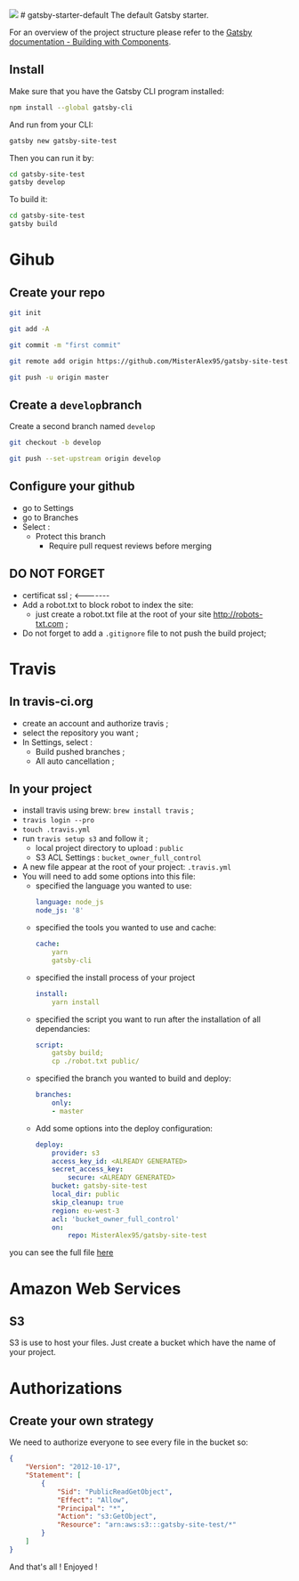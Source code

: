 <img src='https://travis-ci.org/MisterAlex95/gatsby-site-test.svg?branch=master' />
# gatsby-starter-default
The default Gatsby starter.

For an overview of the project structure please refer to the [Gatsby documentation - Building with Components](https://www.gatsbyjs.org/docs/building-with-components/).

## Install

Make sure that you have the Gatsby CLI program installed:
```sh
npm install --global gatsby-cli
```

And run from your CLI:
```sh
gatsby new gatsby-site-test
```

Then you can run it by:
```sh
cd gatsby-site-test
gatsby develop
```

To build it: 
```sh
cd gatsby-site-test
gatsby build
```

# Gihub

## Create your repo

```sh
git init
```

```sh
git add -A
```

```sh
git commit -m "first commit"
```

```sh
git remote add origin https://github.com/MisterAlex95/gatsby-site-test.git
```

```sh
git push -u origin master
```

## Create a ``develop``branch

Create a second branch named ``develop``

```sh
git checkout -b develop 
```

```sh
git push --set-upstream origin develop
```

## Configure your github

 - go to Settings
 - go to Branches
 - Select :
    - Protect this branch
        - Require pull request reviews before merging

## DO NOT FORGET
 - certificat ssl ;   <------- 
 - Add a robot.txt to block robot to index the site:
    - just create a robot.txt file at the root of your site http://robots-txt.com ;
 - Do not forget to add a ``.gitignore`` file to not push the build project;

# Travis

## In travis-ci.org
 - create an account and authorize travis ;
 - select the repository you want ;
 - In Settings, select :
    - Build pushed branches ;
    - All auto cancellation ;

## In your project
 - install travis using brew: ``brew install travis`` ;
 - `travis login --pro`
 - `touch .travis.yml`
 - run ``travis setup s3`` and follow it ;
    - local project directory to upload : `public`
    - S3 ACL Settings : `bucket_owner_full_control`
 - A new file appear at the root of your project: ``.travis.yml``
 - You will need to add some options into this file: 
    - specified the language you wanted to use:
        ```yml
        language: node_js
        node_js: '8'
        ```
    - specified the tools you wanted to use and cache:
        ```yml
        cache: 
            yarn
            gatsby-cli
        ```
    - specified the install process of your project
        ```yml
        install: 
            yarn install
        ```
    - specified the script you want to run after the installation of all dependancies:
        ```yml
        script: 
            gatsby build;
            cp ./robot.txt public/
        ```
    - specified the branch you wanted to build and deploy:
        ```yml
        branches:
            only:
            - master
        ```  
    - Add some options into the deploy configuration:
        ```yml
        deploy:
            provider: s3
            access_key_id: <ALREADY GENERATED>
            secret_access_key:
                secure: <ALREADY GENERATED>
            bucket: gatsby-site-test
            local_dir: public
            skip_cleanup: true
            region: eu-west-3
            acl: 'bucket_owner_full_control'
            on:
                repo: MisterAlex95/gatsby-site-test
        ```

you can see the full file [here](./.travis.yml)

# Amazon Web Services

## S3 
S3 is use to host your files.
Just create a bucket which have the name of your project.

# Authorizations
## Create your own strategy
We need to authorize everyone to see every file in the bucket so:

```json
{
    "Version": "2012-10-17",
    "Statement": [
        {
            "Sid": "PublicReadGetObject",
            "Effect": "Allow",
            "Principal": "*",
            "Action": "s3:GetObject",
            "Resource": "arn:aws:s3:::gatsby-site-test/*"
        }
    ]
}
```

And that's all ! Enjoyed !
